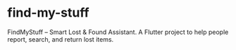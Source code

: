 # find-my-stuff
FindMyStuff – Smart Lost &amp; Found Assistant. A Flutter project to help people report, search, and return lost items.

